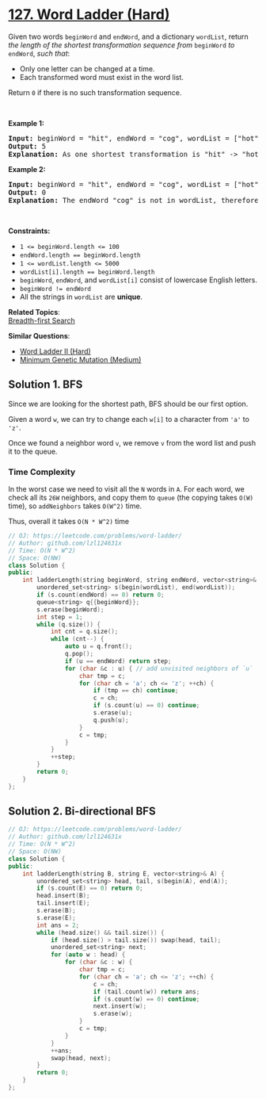 # [127. Word Ladder (Hard)](https://leetcode.com/problems/word-ladder/)

<p>Given two words <code>beginWord</code> and <code>endWord</code>, and a dictionary <code>wordList</code>, return <em>the length of the shortest transformation sequence from</em> <code>beginWord</code> <em>to</em> <code>endWord</code>, <em>such that</em>:</p>

<ul>
	<li>Only one letter can be changed at a time.</li>
	<li>Each transformed word must exist in the word list.</li>
</ul>

<p>Return <code>0</code> if there is no such transformation sequence.</p>

<p>&nbsp;</p>
<p><strong>Example 1:</strong></p>

<pre><strong>Input:</strong> beginWord = "hit", endWord = "cog", wordList = ["hot","dot","dog","lot","log","cog"]
<strong>Output:</strong> 5
<strong>Explanation:</strong> As one shortest transformation is "hit" -&gt; "hot" -&gt; "dot" -&gt; "dog" -&gt; "cog", return its length 5.
</pre>

<p><strong>Example 2:</strong></p>

<pre><strong>Input:</strong> beginWord = "hit", endWord = "cog", wordList = ["hot","dot","dog","lot","log"]
<strong>Output:</strong> 0
<strong>Explanation:</strong> The endWord "cog" is not in wordList, therefore no possible transformation.
</pre>

<p>&nbsp;</p>
<p><strong>Constraints:</strong></p>

<ul>
	<li><code>1 &lt;=&nbsp;beginWord.length &lt;= 100</code></li>
	<li><code>endWord.length == beginWord.length</code></li>
	<li><code>1 &lt;= wordList.length &lt;= 5000</code></li>
	<li><code>wordList[i].length ==&nbsp;beginWord.length</code></li>
	<li><code>beginWord</code>,&nbsp;<code>endWord</code>, and&nbsp;<code>wordList[i]</code> consist of lowercase English letters.</li>
	<li><code>beginWord !=&nbsp;endWord</code></li>
	<li>All the strings in&nbsp;<code>wordList</code> are <strong>unique</strong>.</li>
</ul>


**Related Topics**:  
[Breadth-first Search](https://leetcode.com/tag/breadth-first-search/)

**Similar Questions**:
* [Word Ladder II (Hard)](https://leetcode.com/problems/word-ladder-ii/)
* [Minimum Genetic Mutation (Medium)](https://leetcode.com/problems/minimum-genetic-mutation/)

## Solution 1. BFS

Since we are looking for the shortest path, BFS should be our first option.

Given a word `w`, we can try to change each `w[i]` to a character from `'a'` to `'z'`.

Once we found a neighbor word `v`, we remove `v` from the word list and push it to the queue.

### Time Complexity

In the worst case we need to visit all the `N` words in `A`. For each word, we check all its `26W` neighbors, and copy them to `queue` (the copying takes `O(W)` time), so `addNeighbors` takes `O(W^2)` time.

Thus, overall it takes `O(N * W^2)` time

```cpp
// OJ: https://leetcode.com/problems/word-ladder/
// Author: github.com/lzl124631x
// Time: O(N * W^2)
// Space: O(NW)
class Solution {
public:
    int ladderLength(string beginWord, string endWord, vector<string>& wordList) {
        unordered_set<string> s(begin(wordList), end(wordList));
        if (s.count(endWord) == 0) return 0;
        queue<string> q{{beginWord}};
        s.erase(beginWord);
        int step = 1;
        while (q.size()) {
            int cnt = q.size();
            while (cnt--) {
                auto u = q.front();
                q.pop();
                if (u == endWord) return step;
                for (char &c : u) { // add unvisited neighbors of `u`
                    char tmp = c;
                    for (char ch = 'a'; ch <= 'z'; ++ch) {
                        if (tmp == ch) continue;
                        c = ch;
                        if (s.count(u) == 0) continue;
                        s.erase(u);
                        q.push(u);
                    }
                    c = tmp;
                }
            }
            ++step;
        }
        return 0;
    }
};
```

## Solution 2. Bi-directional BFS

```cpp
// OJ: https://leetcode.com/problems/word-ladder/
// Author: github.com/lzl124631x
// Time: O(N * W^2)
// Space: O(NW)
class Solution {
public:
    int ladderLength(string B, string E, vector<string>& A) {
        unordered_set<string> head, tail, s(begin(A), end(A));
        if (s.count(E) == 0) return 0;
        head.insert(B);
        tail.insert(E);
        s.erase(B);
        s.erase(E);
        int ans = 2;
        while (head.size() && tail.size()) {
            if (head.size() > tail.size()) swap(head, tail);
            unordered_set<string> next;
            for (auto w : head) {
                for (char &c : w) {
                    char tmp = c;
                    for (char ch = 'a'; ch <= 'z'; ++ch) {
                        c = ch;
                        if (tail.count(w)) return ans;
                        if (s.count(w) == 0) continue;
                        next.insert(w);
                        s.erase(w);
                    }
                    c = tmp;
                }
            }
            ++ans;
            swap(head, next);
        }
        return 0;
    }
};
```